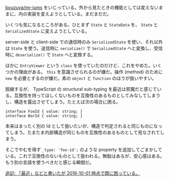 [bouzuya/mr-jums][] をいじっている。外から見たときの機能としては変えないままに、内の実装を変えようとしている。まだまだだ。

いくつも気になるところがある。ひとまず `State` と `StateData` を、 `State` と `SerializedState` に変えようとしている。

server-side と client-side での通信時のみ `SerializedState` を使い、それ以外は `State` を使う。送信時に `serialize()` で `SerializedState` へと変換し、受信時に `deserialize()` で `State` へと変換する。

ほかに `EntryViewer` という `class` を使っていたのだけど、これをやめた。いくつかの理由がある。 `this` を意識させられるのが嫌だ。操作 (method) のために `new` を必要とするのが嫌だ。素の `object` と `function` のほうが扱いやすい。

脱線するが、 TypeScript の structural sub-typing を最近は邪魔だと感じている。互換性を持ってほしくないものを互換性のあるものとしてみなしてしまうし、構造を露出させてしまう。たとえば次の場合に困る。

```
interface FooId { value: string; }
interface BarId { value: string; }
```

本来はまったく別の Id として扱いたいが、構造で判定されると同じものになってしまう。たまたま内部構造が同じものを互換性のあるものとして見なされてしまう。

そこでやむを得ず `_type: 'foo-id';` のような property を追加してごまかしている。これで互換性のないものとして扱われる。無駄はあるが、安心感はある。もう別の言語を使うべきだと感じる瞬間だ。

<ins>追記: 「最近」などと書いたが [2016-10-01][] 時点で既に困っている。</ins>

[2016-10-01]: https://blog.bouzuya.net/2016/10/01/
[bouzuya/mr-jums]: https://github.com/bouzuya/mr-jums
